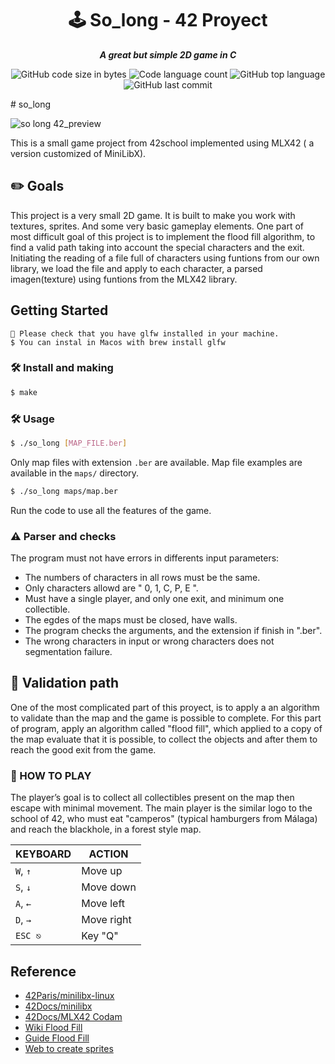 <h1 align="center">
🕹 So_long - 42 Proyect
</h1>

<p align="center">
	<b><i>A great but simple 2D game in C</i></b><br>
</p>

<p align="center">
	<img alt="GitHub code size in bytes" src="https://img.shields.io/github/languages/code-size/Falitomal/So_long?color=lightblue" />
	<img alt="Code language count" src="https://img.shields.io/github/languages/count/Falitomal/So_long?color=yellow" />
	<img alt="GitHub top language" src="https://img.shields.io/github/languages/top/Falitomal/So_long?color=blue" />
	<img alt="GitHub last commit" src="https://img.shields.io/github/last-commit/Falitomal/So_long?color=green" />
</p>
# so_long

![so long 42_preview](/readme/so_long_preview.png)

This is a small game project from 42school implemented using MLX42 ( a version customized of MiniLibX).

## ✏️ Goals
This project is a very small 2D game. It is built to make you work with textures, sprites. And some very basic gameplay elements.
One part of most difficult goal of this project is to implement the flood fill algorithm,
 to find a valid path taking into account the special characters and the exit.
Initiating the reading of a file full of characters using funtions from our own library, we load the file and apply to each character,
a parsed imagen(texture) using funtions from the MLX42 library.

## Getting Started
```
🚨 Please check that you have glfw installed in your machine. 
$ You can instal in Macos with brew install glfw
```
###  🛠️ Install and making
```bash
$ make
```

### 🛠️ Usage
```bash
$ ./so_long [MAP_FILE.ber]
```
Only map files with extension `.ber` are available. Map file examples are available in the `maps/` directory.

```bash
$ ./so_long maps/map.ber
```
Run the code to use all the features of the game.

### ⚠️ Parser and checks
The program must not have errors in differents input parameters:
- The numbers of characters in all rows must be the same.
- Only characters allowd are " 0, 1, C, P, E ".
- Must have a single player, and only one exit, and minimum one collectible.
- The egdes of the maps must be closed, have walls.
- The program checks the arguments, and the extension if finish in ".ber".
- The wrong characters in input or wrong characters does not segmentation failure.

## 🚨 Validation path
One of the most complicated part of this proyect, is to apply a an algorithm to validate than the map and the game is possible to complete.
For this part of program, apply an algorithm called "flood fill", which applied to a copy of the map evaluate that it is possible, to collect the objects and after them to reach the good exit from the game.


### 🎯 HOW TO PLAY
The player’s goal is to collect all collectibles present on the map then escape with minimal movement.
The main player is the similar logo to the school of 42, who must eat "camperos" (typical hamburgers from Málaga) and reach the blackhole, in a forest style map.

|KEYBOARD|ACTION|
|---|---|
|`W`, `↑`|Move up|
|`S`, `↓`|Move down|
|`A`, `←`|Move left|
|`D`, `→`|Move right|
|`ESC ⎋`| Key "Q"|

## Reference
 * [42Paris/minilibx-linux](https://github.com/42Paris/minilibx-linux)
 * [42Docs/minilibx](https://harm-smits.github.io/42docs/libs/minilibx)
 * [42Docs/MLX42 Codam](https://github.com/codam-coding-college/MLX42)
 * [Wiki Flood Fill](https://en.wikipedia.org/wiki/Flood_fill)
 * [Guide Flood Fill](https://www.freecodecamp.org/news/flood-fill-algorithm-explained/)
 * [Web to create sprites](https://www.piskelapp.com/)
